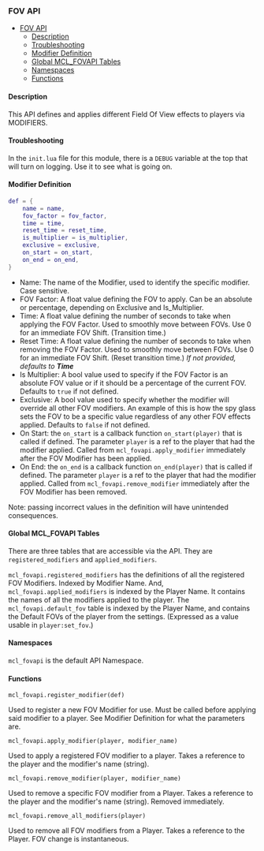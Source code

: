 ### FOV API

<!-- TOC -->
* [FOV API](#fov-api)
    * [Description](#description)
    * [Troubleshooting](#troubleshooting)
    * [Modifier Definition](#modifier-definition-)
    * [Global MCL_FOVAPI Tables](#global-mclfovapi-tables)
    * [Namespaces](#namespaces)
    * [Functions](#functions)
<!-- TOC -->

#### Description
This API defines and applies different Field Of View effects to players via MODIFIERS.

#### Troubleshooting
In the `init.lua` file for this module, there is a `DEBUG` variable at the top that will turn on logging. 
Use it to see what is going on.

#### Modifier Definition 
```lua 
def = {
    name = name,
    fov_factor = fov_factor,
    time = time,
    reset_time = reset_time,
    is_multiplier = is_multiplier,
    exclusive = exclusive,
    on_start = on_start,
    on_end = on_end,
}
```
* Name: The name of the Modifier, used to identify the specific modifier. Case sensitive.
* FOV Factor: A float value defining the FOV to apply. Can be an absolute or percentage, depending on Exclusive and 
    Is_Multiplier.
* Time: A float value defining the number of seconds to take when applying the FOV Factor. 
    Used to smoothly move between FOVs. Use 0 for an immediate FOV Shift. (Transition time.)
* Reset Time: A float value defining the number of seconds to take when removing the FOV Factor.
    Used to smoothly move between FOVs. Use 0 for an immediate FOV Shift. (Reset transition time.)
    *If not provided, defaults to **Time***
* Is Multiplier: A bool value used to specify if the FOV Factor is an absolute FOV value or if it should be a percentage 
    of the current FOV. Defaults to `true` if not defined.
* Exclusive: A bool value used to specify whether the modifier will override all other FOV modifiers. An example of this 
    is how the spy glass sets the FOV to be a specific value regardless of any other FOV effects applied. Defaults to 
    `false` if not defined. 
* On Start: the `on_start` is a callback function `on_start(player)` that is called if defined. The parameter `player` 
    is a ref to the player that had the modifier applied. Called from `mcl_fovapi.apply_modifier` immediately after 
    the FOV Modifier has been applied.
* On End: the `on_end` is a callback function `on_end(player)` that is called if defined. The parameter `player`
  is a ref to the player that had the modifier applied. Called from `mcl_fovapi.remove_modifier` immediately after
  the FOV Modifier has been removed.

Note: passing incorrect values in the definition will have unintended consequences.

#### Global MCL_FOVAPI Tables
There are three tables that are accessible via the API. They are `registered_modifiers` and `applied_modifiers`.  

`mcl_fovapi.registered_modifiers` has the definitions of all the registered FOV Modifiers. Indexed by Modifier Name. 
And, `mcl_fovapi.applied_modifiers` is indexed by the Player Name. It contains the names of all the modifiers applied to the 
player. The `mcl_fovapi.default_fov` table is indexed by the Player Name, and contains the Default FOVs of the player from the 
settings. (Expressed as a value usable in `player:set_fov`.)

#### Namespaces
`mcl_fovapi` is the default API Namespace.

#### Functions
`mcl_fovapi.register_modifier(def)`

Used to register a new FOV Modifier for use. Must be called before applying said modifier to a player.
See Modifier Definition for what the parameters are.

`mcl_fovapi.apply_modifier(player, modifier_name)`

Used to apply a registered FOV modifier to a player. Takes a reference to the player and the modifier's name (string).

`mcl_fovapi.remove_modifier(player, modifier_name)`

Used to remove a specific FOV modifier from a Player. Takes a reference to the player and the modifier's name (string).
Removed immediately.

`mcl_fovapi.remove_all_modifiers(player)`

Used to remove all FOV modifiers from a Player. Takes a reference to the Player. FOV change is instantaneous.
